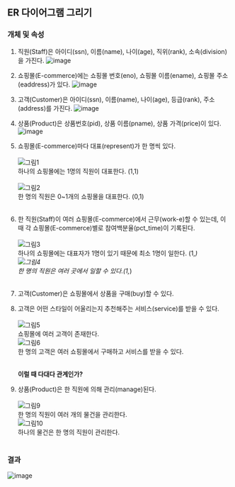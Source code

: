 ## ER 다이어그램 그리기

### 개체 및 속성
1. 직원(Staff)은 아이디(ssn), 이름(name), 나이(age), 직위(rank), 소속(division)을 가진다.
  ![image](https://user-images.githubusercontent.com/64337152/117625452-feac5780-b1b0-11eb-8d4a-dae99bd78b4a.png)
  
2. 쇼핑몰(E-commerce)에는 쇼핑몰 번호(eno), 쇼핑몰 이름(ename), 쇼핑몰 주소(eaddress)가 있다.
  ![image](https://user-images.githubusercontent.com/64337152/117625639-2f8c8c80-b1b1-11eb-85c0-732e5e78a700.png)

3. 고객(Customer)은 아이디(ssn), 이름(name), 나이(age), 등급(rank), 주소(address)를 가진다.
  ![image](https://user-images.githubusercontent.com/64337152/117625687-3c10e500-b1b1-11eb-86e8-6098fecfa277.png)

4. 상품(Product)은 상품번호(pid), 상품 이름(pname), 상품 가격(price)이 있다.<br>
  ![image](https://user-images.githubusercontent.com/64337152/117625742-4a5f0100-b1b1-11eb-8403-e94d824d122a.png)

5. 쇼핑몰(E-commerce)마다 대표(represent)가 한 명씩 있다.<br><br>
  ![그림1](https://user-images.githubusercontent.com/64337152/117642210-ff011e80-b1c1-11eb-83e1-bea15b48460b.png)<br>
  하나의 쇼핑몰에는 1명의 직원이 대표한다. (1,1)<br><br>
  ![그림2](https://user-images.githubusercontent.com/64337152/117642222-01fc0f00-b1c2-11eb-8e5f-fbf6b9f79447.png)<br>
  한 명의 직원은 0~1개의 쇼핑몰을 대표한다. (0,1)<br><br>

6. 한 직원(Staff)이 여러 쇼핑몰(E-commerce)에서 근무(work-e)할 수 있는데, 이때 각 쇼핑몰(E-commerce)별로 참여백분율(pct_time)이 기록된다.<br><br>
  ![그림3](https://user-images.githubusercontent.com/64337152/117642253-07595980-b1c2-11eb-8829-87e4458c9396.png)<br>
  하나의 쇼핑몰에는 대표자가 1명이 있기 때문에 최소 1명이 일한다. (1,*)<br>
  ![그림4](https://user-images.githubusercontent.com/64337152/117642260-09bbb380-b1c2-11eb-9485-1ac5234480b6.png)<br>
  한 명의 직원은 여러 곳에서 일할 수 있다.(1,*)<br><br>

7. 고객(Customer)은 쇼핑몰에서 상품을 구매(buy)할 수 있다.
8. 고객은 어떤 스타일이 어울리는지 추천해주는 서비스(service)를 받을 수 있다.<br><br>
   ![그림5](https://user-images.githubusercontent.com/64337152/117645588-b9465500-b1c5-11eb-9fde-05ef2efaa467.png)<br>
   쇼핑몰에 여러 고객이 존재한다.<br>
   ![그림6](https://user-images.githubusercontent.com/64337152/117645597-bba8af00-b1c5-11eb-98fd-ef25a2688a23.png)<br>
   한 명의 고객은 여러 쇼핑몰에서 구매하고 서비스를 받을 수 있다.<br><br>

   **이럴 때 다대다 관계인가?**


9. 상품(Product)은 한 직원에 의해 관리(manage)된다.<br><br>
   ![그림9](https://user-images.githubusercontent.com/64337152/117737993-fc401100-b235-11eb-8839-b2a85d425ad6.png)<br>
   한 명의 직원이 여러 개의 물건을 관리한다.<br>
   ![그림10](https://user-images.githubusercontent.com/64337152/117738002-006c2e80-b236-11eb-829c-c99c892648bb.png)<br>
   하나의 물건은 한 명의 직원이 관리한다.<br><br>
   
### 결과
![image](https://user-images.githubusercontent.com/64337152/117738139-4f19c880-b236-11eb-9f67-e36f7ad4ccaf.png)
